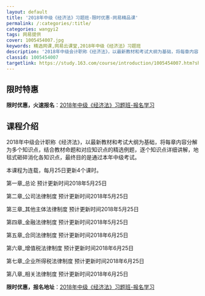 ```yaml
---
layout: default
title: '2018年中级《经济法》习题班-限时优惠-网易精品课'
permalink: /:categories/:title/
categories: wangyi2
tags: 网易提供
cover: 1005454007.jpg
keywords: 精选网课,网易云课堂,2018年中级《经济法》习题班
description: '2018年中级会计职称《经济法》，以最新教材和考试大纲为基础，将每章内容分解为多个知识点，结合教材命题和对应知识点的精选'
classid: 1005454007
targetlink: https://study.163.com/course/introduction/1005454007.htm?share=1&shareId=1025206652&utm_campaign=share&utm_medium=iphoneShare&utm_source=&utm_u=1025206652
---
```


## 限时特惠

**限时优惠，火速报名**：[2018年中级《经济法》习题班-报名学习](https://study.163.com/course/introduction/1005454007.htm?share=1&shareId=1025206652&utm_campaign=share&utm_medium=iphoneShare&utm_source=&utm_u=1025206652)

## 课程介绍

2018年中级会计职称《经济法》，以最新教材和考试大纲为基础，将每章内容分解为多个知识点，结合教材命题和对应知识点的精选例题，逐个知识点详细讲解，地毯式砸碎消化各知识点，最终目的是通过本年中级考试。



本课程为连载，每月25日更新4个课时。

第一章_总论		预计更新时间2018年5月25日

第二章_公司法律制度	预计更新时间2018年5月25日

第三章_其他主体法律制度	预计更新时间2018年5月25日

第四章_金融法律制度	预计更新时间2018年5月25日

第五章_合同法律制度		预计更新时间2018年6月25日

第六章_增值税法律制度		预计更新时间2018年6月25日

第七章_企业所得税法律制度	预计更新时间2018年6月25日

第八章_相关法律制度		预计更新时间2018年6月25日

**限时优惠，报名地址**：[2018年中级《经济法》习题班-报名学习](https://study.163.com/course/introduction/1005454007.htm?share=1&shareId=1025206652&utm_campaign=share&utm_medium=iphoneShare&utm_source=&utm_u=1025206652)

